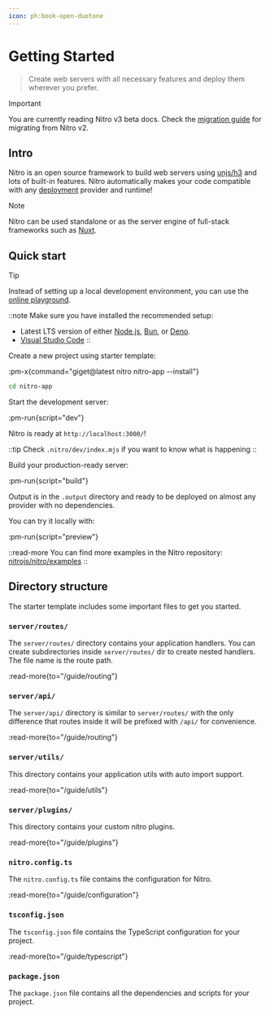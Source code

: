 ```yaml
---
icon: ph:book-open-duotone
---
```


# Getting Started

> Create web servers with all necessary features and deploy them wherever you prefer.

> [!IMPORTANT]
> You are currently reading Nitro v3 beta docs.
> Check the [migration guide](/guide/migration) for migrating from Nitro v2.

## Intro

Nitro is an open source framework to build web servers using [unjs/h3](https://h3.unjs.io) and lots of built-in features.
Nitro automatically makes your code compatible with any [deployment](/deploy) provider and runtime!

> [!NOTE]
> Nitro can be used standalone or as the server engine of full-stack frameworks such as [Nuxt](https://nuxt.com).


## Quick start

> [!TIP]
> Instead of setting up a local development environment, you can use the [online playground](https://stackblitz.com/github/nitrojs/nitro/tree/main/examples/hello-world).

::note
Make sure you have installed the recommended setup:

- Latest LTS version of either [Node.js](https://nodejs.org/en), [Bun](https://bun.sh/), or [Deno](https://deno.com/).
- [Visual Studio Code](https://code.visualstudio.com/)
::

Create a new project using starter template:

:pm-x{command="giget@latest nitro nitro-app --install"}


```sh
cd nitro-app
```

Start the development server:

:pm-run{script="dev"}

Nitro is ready at `http://localhost:3000/`!

::tip
Check `.nitro/dev/index.mjs` if you want to know what is happening
::

Build your production-ready server:

:pm-run{script="build"}

Output is in the `.output` directory and ready to be deployed on almost any provider with no dependencies.

You can try it locally with:

:pm-run{script="preview"}

::read-more
You can find more examples in the Nitro repository: [nitrojs/nitro/examples](https://github.com/nitrojs/nitro/tree/main/examples)
::

## Directory structure

The starter template includes some important files to get you started.

### `server/routes/`

The `server/routes/` directory contains your application handlers. You can create subdirectories inside `server/routes/` dir to create nested handlers. The file name is the route path.

:read-more{to="/guide/routing"}

### `server/api/`

The `server/api/` directory is similar to `server/routes/` with the only difference that routes inside it will be prefixed with `/api/` for convenience.

:read-more{to="/guide/routing"}

### `server/utils/`

This directory contains your application utils with auto import support.

:read-more{to="/guide/utils"}

### `server/plugins/`

This directory contains your custom nitro plugins.

:read-more{to="/guide/plugins"}

### `nitro.config.ts`

The `nitro.config.ts` file contains the configuration for Nitro.

:read-more{to="/guide/configuration"}

### `tsconfig.json`

The `tsconfig.json` file contains the TypeScript configuration for your project.

:read-more{to="/guide/typescript"}

### `package.json`

The `package.json` file contains all the dependencies and scripts for your project.
